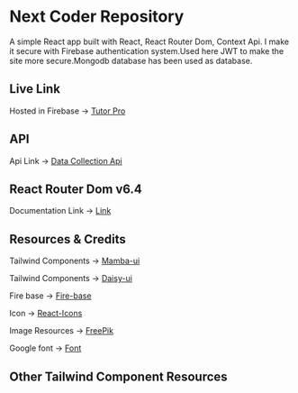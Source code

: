 # Next Coder Repository

A simple React app built with React, React Router Dom, Context Api. I make it secure with Firebase authentication system.Used here JWT to make the site more secure.Mongodb database has been used as database.

## Live Link

Hosted in Firebase -> [Tutor Pro](https://tutor-pro-22ec9.web.app)

## API

Api Link -> [Data Collection Api](https://review-website-server.vercel.app/services)

## React Router Dom v6.4

Documentation Link -> [Link](https://reactrouter.com/en/main/start/overview)

## Resources & Credits

Tailwind Components -> [Mamba-ui](https://www.mambaui.com/)

Tailwind Components -> [Daisy-ui](https://daisyui.com/)

Fire base -> [Fire-base](https://console.firebase.google.com/)

Icon -> [React-Icons](https://react-icons.github.io/react-icons/)

Image Resources -> [FreePik](https://www.freepik.com/)

Google font -> [Font](https://fonts.google.com/knowledge)

## Other Tailwind Component Resources
